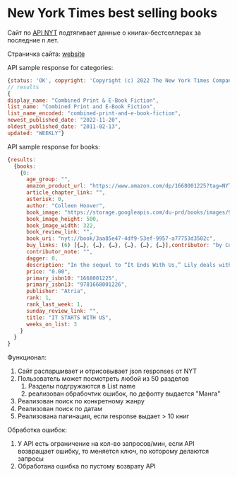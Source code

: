 # New York Times best selling books
Сайт по [API NYT](https://developer.nytimes.com/docs/books-product/1/overview) подтягивает данные о книгах-бестселлерах за последние n лет.

Страничка сайта: [website](https://daniliambo.github.io/website_NYT/)

API sample response for categories:

```JavaScript
{status: 'OK', copyright: 'Copyright (c) 2022 The New York Times Company.  All Rights Reserved.', num_results: 59, results: Array(59)}
// results
{
display_name: "Combined Print & E-Book Fiction",
list_name: "Combined Print and E-Book Fiction",
list_name_encoded: "combined-print-and-e-book-fiction",
newest_published_date: "2022-11-20",
oldest_published_date: "2011-02-13",
updated: "WEEKLY"}
```

API sample response for books:
```JavaScript
{results: 
  {books:
    {0: 
      age_group: "",
      amazon_product_url: "https://www.amazon.com/dp/1668001225?tag=NYTBSREV-20",
      article_chapter_link: "",
      asterisk: 0,
      author: "Colleen Hoover",
      book_image: "https://storage.googleapis.com/du-prd/books/images/9781668001226.jpg",
      book_image_height: 500,
      book_image_width: 322,
      book_review_link: "",
      book_uri: "nyt://book/3aa85e47-4df9-53ef-9957-a77753d3502c",
      buy_links: (6) [{…}, {…}, {…}, {…}, {…}, {…}],contributor: "by Colleen Hoover",
      contributor_note: "",
      dagger: 0,
      description: "In the sequel to “It Ends With Us,” Lily deals with her jealous ex-husband as she reconnects with her first boyfriend.",
      price: "0.00",
      primary_isbn10: "1668001225",
      primary_isbn13: "9781668001226",
      publisher: "Atria",
      rank: 1,
      rank_last_week: 1,
      sunday_review_link: "",
      title: "IT STARTS WITH US",
      weeks_on_list: 3
    }
  }
}
```



Функционал:
1. Сайт распаршивает и отрисовывает json responses от NYT
2. Пользователь может посмотреть любой из 50 разделов
   1. Разделы подгружаются в List name
   2. реализован обрабочтик ошибок, по дефолту выдается "Манга"
3. Реализован поиск по конкретному жанру
4. Реализован поиск по датам
5. Реализована пагинация, если response выдает > 10 книг

Обработка ошибок:
1. У API есть ограничение на кол-во запросов/мин, если API возвращает ошибку, то меняется ключ, по которому делаются запросы
2. Обработана ошибка по пустому возврату API